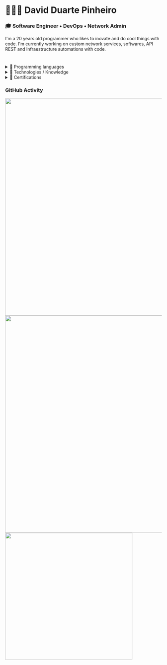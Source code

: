 
<h1>👩🏻‍🚀 David Duarte Pinheiro</h1>
<h3>🎓 Software Engineer  •  DevOps  •  Network Admin</h3>
<h7>I'm a 20 years old programmer who likes to inovate and do cool things with code. I'm currently working on custom network services, softwares, API REST and Infraestructure automations with code.</h5>
<br>
<h1></h1>

<details>
  <summary>🔹 Programming languages</summary>
  <br>
  <ul>
    <li>Java 🥇</li>
    <li>Csharp 🥈</li>
    <li>JavaScript</li>
    <li>C</li>
    <li>Python</li>
    <li>Shell scripting</li>
  </ul>
</details>

<details>
  <summary>🔹 Technologies / Knowledge</summary>
  <br>
  <ul>
    <li>Cloud Computing on AWS</li>
    <li>NGINX</li>
    <li>API REST with Spring</li>
    <li>Insomnia and Postman for testing</li>
    <li>Linux / Windows Server Operations</li>
    <li>MongoDB / PostgreSQL / SQL Server</li>
    <li>Infraestruture and Network Services<br><i>Virtualization / Switches / Routers / Firewalls / DNS / DHCP servers</i></li>
    <li>Docker Images / Containers</li>
    <li>OpenVPN</li>
    <li>Cyber Security Basics</li>
    <li>Zabbix Monitoring</li>
    <li>Virtualization</li>
  </ul>
</details>

<details>
  <summary>🔹 Certifications</summary>
  <br>
  <ul>
    <li>Cisco IT Essentials</li>
    <li>Java API REST / Backend development on Tech4me</li>
    <li>Fortinet NSE1 & NSE2 Network Security Associate</li>
  </ul>
</details>

### GitHub Activity
<div>
  <img width=700 align="center" src="https://github-readme-stats.vercel.app/api?username=daviddev16&show_icons=true&theme=github_dark" />
  <img width=700 align="center" src="https://github-profile-trophy.vercel.app/?username=daviddev16&row=1&theme=radical" />
  <img width=409 align="center" src="https://github-readme-stats.vercel.app/api/top-langs/?username=daviddev16&langs_count=12&layout=compact&hide=css,scss,html,shaderlab,hlsl,perl,cobol&theme=github_dark" /><br>
  
 <!-- <img width=614 align="center" src="https://github-readme-stats.vercel.app/api/wakatime?username=daviddev16&show_icons=true&theme=github_dark" /> -->
</div>
<br>
